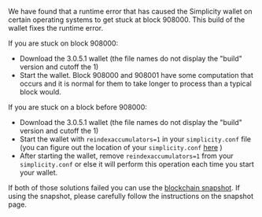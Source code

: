 We have found that a runtime error that has caused the Simplicity wallet on certain operating systems to get stuck at block 908000. This build of the wallet fixes the runtime error.

If you are stuck on block 908000:
- Download the 3.0.5.1 wallet (the file names do not display the "build" version and cutoff the 1)
- Start the wallet. Block 908000 and 908001 have some computation that occurs and it is normal for them to take longer to process than a typical block would.

If you are stuck on a block before 908000:
- Download the 3.0.5.1 wallet (the file names do not display the "build" version and cutoff the 1)
- Start the wallet with `reindexaccumulators=1` in your `simplicity.conf` file (you can figure out the location of your `simplicity.conf` [here](https://simplicity.freshdesk.com/support/solutions/articles/30000004664-where-are-my-wallet-dat-blockchain-and-configuration-conf-files-located-) )
- After starting the wallet, remove `reindexaccumulators=1` from your `simplicity.conf` or else it will perform this operation each time you start your wallet.

If both of those solutions failed you can use the [blockchain snapshot](http://178.254.23.111/~pub/Simplicity/Daily-Snapshots-Html/Simplicity-Daily-Snapshots.html). If using the snapshot, please carefully follow the instructions on the snapshot page.